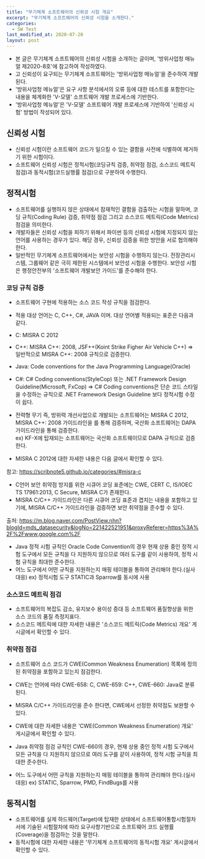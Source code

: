 ```yaml
---
title: "무기체계 소프트웨어의 신뢰성 시험 개요"
excerpt: "무기체계 소프트웨어의 신뢰성 시험을 소개한다."
categories:
  - SW Test
last_modified_at: 2020-07-20
layout: post
---
```

- 본 글은 무기체계 소프트웨어의 신뢰성 시험을 소개하는 글이며, '방위사업청 매뉴얼 제2020-8호'에 참고하여 작성하였다.
- 고 신뢰성이 요구되는 무기체계 소프트웨어는 '방위사업청 메뉴얼'을 준수하여 개발된다.
- '방위사업청 메뉴얼'은 요구 사항 분석에서의 오류 등에 대한 테스트를 포함한다는 내용을 체계화한 'V-모델' 소프트웨어 개발 프로세스에 기반한다.
- '방위사업청 메뉴얼'은 'V-모델' 소프트웨어 개발 프로세스에 기반하여 '신뢰성 시험' 방법이 작성되어 있다. 



## 신뢰성 시험
- 신뢰성 시험이란 소프트웨어 코드가 일으킬 수 있는 결함을 사전에 식별하여 제거하기 위한 시험이다.
- 소프트웨어 신뢰성 시험은 정적시험(코딩규칙 검증, 취약점 점검, 소스코드 메트릭 점검)과 동적시험(코드실행률 점검)으로 구분하여 수행한다.



## 정적시험
- 소프트웨어를 실행하지 않은 상태에서 잠재적인 결함을 검출하는 시험을 말하며, 코딩 규칙(Coding Rule) 검증, 취약점 점검 그리고 소스코드 메트릭(Code Metrics) 점검을 의미한다.
- 개발자들은 신뢰성 시험을 피하기 위해서 파이썬 등의 신뢰성 시험에 지정되지 않는 언어를 사용하는 경우가 있다. 해당 경우, 신뢰성 검증을 위한 방안을 서로 협의해야 한다.
- 일반적인 무기체계 소프트웨어에서는 보안성 시험을 수행하지 않는다. 전장관리시스템, 그룹웨어 같은 극히 제한된 시스템에서 보안성 시험을 수행한다. 보안성 시험은 행정안전부의 '소프트웨어 개발보안 가이드'를 준수해야 한다.


### 코딩 규칙 검증
- 소프트웨어 구현에 적용하는 소스 코드 작성 규칙을 점검한다.
- 적용 대상 언어는 C, C++, C#, JAVA 이며. 대상 언어별 적용되는 표준은 다음과 같다.
- C: MISRA C 2012
- C++: MISRA C++: 2008, JSF++(Koint Strike Figher Air Vehicle C++) => 일반적으로 MISRA C++: 2008 규칙으로 검증한다.
- Java: Code conventions for the Java Programming Language(Oracle)
- C#: C# Coding conventions(StyleCop) 또는 .NET Framework Design Guideline(Microsoft, FxCop) => C# Coding conventions은 단순 코드 스타일을 수정하는 규칙으로 .NET Framework Design Guideline 보다 정적시험 수정이 쉽다.

- 전력형 무기 즉, 방위력 개선사업으로 개발되는 소프트웨어는 MISRA C 2012, MISRA C++: 2008 가이드라인을 를 통해 검증하며, 국산화 소프트웨어는 DAPA 가이드라인을 통해 검증한다.<br>
ex) KF-X에 탑재되는 소프트웨어는 국산화 소프트웨이므로 DAPA 규칙으로 검증한다.

- MISRA C 2012에 대한 자세한 내용은 다음 글에서 확인할 수 있다.

참고: <https://scribnote5.github.io/categories/#misra-c>

- C언어 보안 취약점 방지를 위한 시큐어 코딩 표준에는 CWE, CERT C, IS/IOEC TS 17961:2013, C Secure, MISRA C가 존재한다.
- MISRA C/C++ 가이드라인은 다른 시큐어 코딩 표준과 겹치는 내용을 포함하고 있기에, MISRA C/C++ 가이드라인을 검증하면 보안 취약점을 준수할 수 있다. 

출처: <https://m.blog.naver.com/PostView.nhn?blogId=mds_datasecurity&logNo=221422521951&proxyReferer=https%3A%2F%2Fwww.google.com%2F>

- Java 정적 시험 규칙인 Oracle Code Convention의 경우 현재 상용 중인 정적 시험 도구에서 모든 규칙을 다 지원하지 않으므로 여러 도구를 같이 사용하여, 정적 시험 규칙을 최대한 준수한다.
- 어느 도구에서 어떤 규칙을 지원하는지 매핑 테이블을 통하여 관리해야 한다.(실사 대응)
ex) 정적시험 도구 STATIC과 Sparrow를 동시에 사용


### 소스코드 메트릭 점검
- 소프트웨어의 복잡도 감소, 유지보수 용이성 증대 등 소프트웨어 품질향상을 위한 소스 코드의 품질 측정지표다.
- 소스코드 메트릭에 대한 자세한 내용은 '소스코드 메트릭(Code Metrics) 개요' 게시글에서 확인할 수 있다. 



### 취약점 점검
- 소프트웨어 소스 코드가 CWE(Common Weakness Enumeration) 목록에 정의된 취약점을 포함하고 있는지 점검한다. 
- CWE는 언어에 따라 CWE-658: C, CWE-659: C++, CWE-660: Java로 분류된다.
- MISRA C/C++ 가이드라인을 준수 한다면, CWE에서 선정한 취약점도 보완할 수 있다. 
- CWE에 대한 자세한 내용은 'CWE(Common Weakness Enumeration) 개요' 게시글에서 확인할 수 있다.

- Java 취약점 점검 규칙인 CWE-660의 경우, 현재 상용 중인 정적 시험 도구에서 모든 규칙을 다 지원하지 않으므로 여러 도구를 같이 사용하여, 정적 시험 규칙을 최대한 준수한다.
- 어느 도구에서 어떤 규칙을 지원하는지 매핑 테이블을 통하여 관리해야 한다.(실사 대응)
ex) STATIC, Sparrow, PMD, FindBugs를 사용



## 동적시험
- 소프트웨어를 실제 하드웨어(Target)에 탑재한 상태에서 소프트웨어통합시험절차서에 기술된 시험절차에 따라 요구사항기반으로 소프트웨어 코드 실행률(Coverage)을 점검하는 것을 말한다.
- 동적시험에 대한 자세한 내용은 '무기체계 소프트웨어의 동적시험 개요' 게시글에서 확인할 수 있다. 